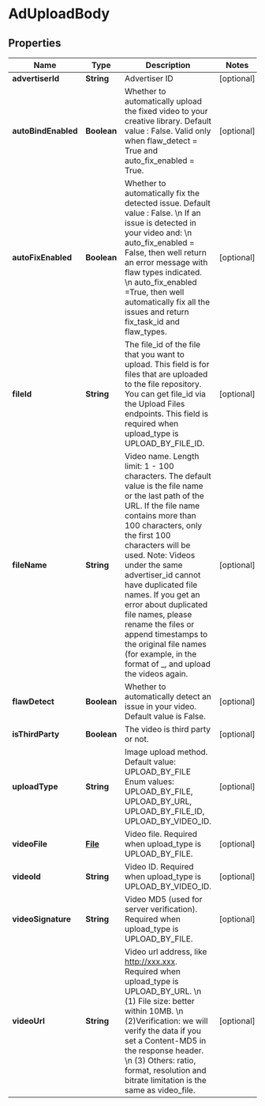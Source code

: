 # AdUploadBody

## Properties
Name | Type | Description | Notes
------------ | ------------- | ------------- | -------------
**advertiserId** | **String** | Advertiser ID |  [optional]
**autoBindEnabled** | **Boolean** | Whether to automatically upload the fixed video to your creative library. Default value : False. Valid only when flaw_detect &#x3D; True and auto_fix_enabled &#x3D; True. |  [optional]
**autoFixEnabled** | **Boolean** | Whether to automatically fix the detected issue. Default value : False. \\n If an issue is detected in your video and: \\n auto_fix_enabled &#x3D; False, then well return an error message with flaw types indicated. \\n auto_fix_enabled &#x3D;True, then well automatically fix all the issues and return fix_task_id and flaw_types. |  [optional]
**fileId** | **String** | The file_id of the file that you want to upload. This field is for files that are uploaded to the file repository. You can get file_id via the Upload Files endpoints. This field is required when upload_type is UPLOAD_BY_FILE_ID. |  [optional]
**fileName** | **String** | Video name. Length limit: 1 - 100 characters. The default value is the file name or the last path of the URL. If the file name contains more than 100 characters, only the first 100 characters will be used. Note: Videos under the same advertiser_id cannot have duplicated file names. If you get an error about duplicated file names, please rename the files or append timestamps to the original file names (for example, in the format of _, and upload the videos again. |  [optional]
**flawDetect** | **Boolean** | Whether to automatically detect an issue in your video. Default value is False. |  [optional]
**isThirdParty** | **Boolean** | The video is third party or not. |  [optional]
**uploadType** | **String** | Image upload method. Default value: UPLOAD_BY_FILE Enum values: UPLOAD_BY_FILE, UPLOAD_BY_URL, UPLOAD_BY_FILE_ID, UPLOAD_BY_VIDEO_ID. |  [optional]
**videoFile** | [**File**](File.md) | Video file. Required when upload_type is UPLOAD_BY_FILE. |  [optional]
**videoId** | **String** | Video ID. Required when upload_type is UPLOAD_BY_VIDEO_ID. |  [optional]
**videoSignature** | **String** | Video MD5 (used for server verification). Required when upload_type is UPLOAD_BY_FILE. |  [optional]
**videoUrl** | **String** | Video url address, like http://xxx.xxx. Required when upload_type is UPLOAD_BY_URL. \\n (1) File size: better within 10MB. \\n (2)Verification: we will verify the data if you set a Content-MD5 in the response header. \\n (3) Others: ratio, format, resolution and bitrate limitation is the same as video_file. |  [optional]

